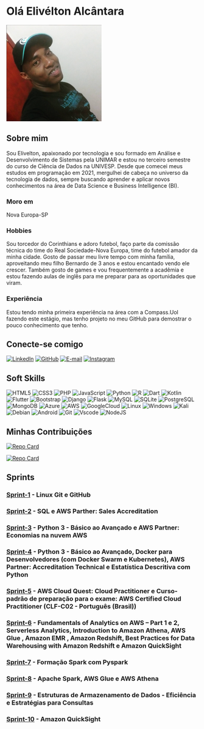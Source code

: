 # Olá Elivélton Alcântara

![Foto de Perfil](/images/perfil.png)

## Sobre mim

Sou Elivelton, apaixonado por tecnologia e sou formado em Análise e Desenvolvimento de Sistemas pela UNIMAR e estou no terceiro semestre do curso de Ciência de Dados na UNIVESP. Desde que comecei meus estudos em programação em 2021, mergulhei de cabeça no universo da tecnologia de dados, sempre buscando aprender e aplicar novos conhecimentos na área de Data Science e Business Intelligence (BI).

### Moro em

Nova Europa-SP

### Hobbies

Sou torcedor do Corinthians e adoro futebol, faço parte da comissão técnica do time do Real Sociedade-Nova Europa, time do futebol amador da minha cidade.
Gosto de passar meu livre tempo com minha família, aproveitando meu filho Bernardo de 3 anos e estou encantado vendo ele crescer.
Também gosto de games e vou frequentemente a acadêmia e estou fazendo aulas de inglês para me preparar para as oportunidades que viram.

### Experiência

Estou tendo minha primeira experiência na área com a Compass.Uol fazendo este estágio, mas tenho projeto no meu GitHub para demostrar o pouco conhecimento que tenho.

## Conecte-se comigo

[![LinkedIn](https://img.shields.io/badge/LinkedIn-0077B5?style=for-the-badge&logo=linkedin&logoColor=white)](https://www.linkedin.com/in/elivelton-neves-de-alc%C3%A2ntara-ab2192212/)   [![GitHub](https://img.shields.io/badge/GitHub-100000?style=for-the-badge&logo=github&logoColor=white)](https://github.com/eliveltoneves) [![E-mail](https://img.shields.io/badge/-Email-000?style=for-the-badge&logo=yahoo&logoColor=violet)](mailto:neves_elivelton@yahoo.com.br)  [![Instagram](https://img.shields.io/badge/-Instagram-%23E4405F?style=for-the-badge&logo=instagram&logoColor=white)](https://www.instagram.com/elivelton_nevesalcantara/)

## Soft Skills

![HTML5](https://img.shields.io/badge/HTML5-E34F26?style=for-the-badge&logo=html5&logoColor=white) ![CSS3](https://img.shields.io/badge/CSS3-1572B6?style=for-the-badge&logo=css3&logoColor=white) ![PHP](https://img.shields.io/badge/PHP-777BB4?style=for-the-badge&logo=php&logoColor=white) ![JavaScript](https://img.shields.io/badge/JavaScript-F7DF1E?style=for-the-badge&logo=javascript&logoColor=black) ![Python](https://img.shields.io/badge/python-3670A0?style=for-the-badge&logo=python&logoColor=ffdd54) ![R](https://img.shields.io/badge/R-276DC3?style=for-the-badge&logo=r&logoColor=white) ![Dart](https://img.shields.io/badge/Dart-0175C2?style=for-the-badge&logo=dart&logoColor=white) ![Kotlin](https://img.shields.io/badge/Kotlin-0095D5?&style=for-the-badge&logo=kotlin&logoColor=white) ![Flutter](https://img.shields.io/badge/Flutter-02569B?style=for-the-badge&logo=flutter&logoColor=white) ![Bootstrap](https://img.shields.io/badge/-boostrap-0D1117?style=for-the-badge&logo=bootstrap&labelColor=0D1117) ![Django](https://img.shields.io/badge/django-%23092E20.svg?style=for-the-badge&logo=django&logoColor=white) ![Flask](https://img.shields.io/badge/flask-%23000.svg?style=for-the-badge&logo=flask&logoColor=white) ![MySQL](https://img.shields.io/badge/MySQL-00000F?style=for-the-badge&logo=mysql&logoColor=white) ![SQLite](https://img.shields.io/badge/SQLite-000?style=for-the-badge&logo=sqlite&logoColor=07405E) ![PostgreSQL](https://img.shields.io/badge/PostgreSQL-000?style=for-the-badge&logo=postgresql) ![MongoDB](https://img.shields.io/badge/MongoDB-%234ea94b.svg?style=for-the-badge&logo=mongodb&logoColor=white) ![Azure](https://img.shields.io/badge/Azure-blue?style=for-the-badge&logo=microsoft%20azure&logoColor=blue&labelColor=FFFFFF&link=https%3A%2F%2Fimages.app.goo.gl%2FK7PN1jYJd57x4q7A8) ![AWS](https://img.shields.io/badge/AWS-000.svg?style=for-the-badge&logo=amazon-aws&logoColor=white) ![GoogleCloud](https://img.shields.io/badge/GoogleCloud-%234285F4.svg?style=for-the-badge&logo=google-cloud&logoColor=white) ![Linux](https://img.shields.io/badge/Linux-000?style=for-the-badge&logo=linux&logoColor=FCC624) ![Windows](https://img.shields.io/badge/Windows-000?style=for-the-badge&logo=windows&logoColor=2CA5E0) ![Kali](https://img.shields.io/badge/Kali-268BEE?style=for-the-badge&logo=kalilinux&logoColor=white) ![Debian](https://img.shields.io/badge/Debian-D70A53?style=for-the-badge&logo=debian&logoColor=white) ![Android](https://img.shields.io/badge/Android-3DDC84?style=for-the-badge&logo=android&logoColor=white) ![Git](https://img.shields.io/badge/GIT-E44C30?style=for-the-badge&logo=git&logoColor=white) ![Vscode](https://img.shields.io/badge/Vscode-007ACC?style=for-the-badge&logo=visual-studio-code&logoColor=white) ![NodeJS](https://img.shields.io/badge/node.js-6DA55F?style=for-the-badge&logo=node.js&logoColor=white)

## Minhas Contribuições

[![Repo Card](https://github-readme-stats.vercel.app/api/pin/?username=eliveltoneves&repo=pedido_camisa&bg_color=000&border_color=30A3DC&show_icons=true&icon_color=30A3DC&title_color=E94D5F&text_color=FFF)](https://github.com/eliveltoneves/pedido_camisa)

[![Repo Card](https://github-readme-stats.vercel.app/api/pin/?username=eliveltoneves&repo=lista_de_tarefa_flutter&bg_color=000&border_color=30A3DC&show_icons=true&icon_color=30A3DC&title_color=E94D5F&text_color=FFF)](https://github.com/eliveltoneves/dio-lab-open-source)

## Sprints

### [Sprint-1](/Sprint%20_1/) - Linux Git e GitHub
### [Sprint-2](/Sprint_2/) - SQL e AWS Parther: Sales Accreditation
### [Sprint-3](/Sprint_3/) - Python 3 - Básico ao Avançado e AWS Partner: Economias na nuvem AWS
### [Sprint-4](/Sprint_4/) - Python 3 - Básico ao Avançado, Docker para Desenvolvedores (com Docker Swarm e Kubernetes), AWS Partner: Accreditation Technical e Estatística Descritiva com Python
### [Sprint-5](/Sprint_5/) - AWS Cloud Quest: Cloud Practitioner e Curso-padrão de preparação para o exame: AWS Certified Cloud Practitioner (CLF-C02 - Português (Brasil))
### [Sprint-6](/Sprint_6) - Fundamentals of Analytics on AWS – Part 1 e 2, Serverless Analytics, Introduction to Amazon Athena, AWS Glue , Amazon EMR , Amazon Redshift, Best Practices for Data Warehousing with Amazon Redshift e  Amazon QuickSight
### [Sprint-7](/Sprint_7) - Formação Spark com Pyspark
### [Sprint-8](/Sprint_8) - Apache Spark, AWS Glue e AWS Athena
### [Sprint-9](/Sprint_9) - Estruturas de Armazenamento de Dados - Eficiência e Estratégias para Consultas
### [Sprint-10](/Sprint_10) - Amazon QuickSight
